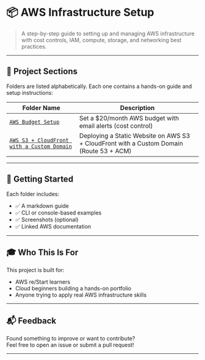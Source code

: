 # 📦 AWS Infrastructure Setup

> A step-by-step guide to setting up and managing AWS infrastructure with cost controls, IAM, compute, storage, and networking best practices.

---

## 📁 Project Sections

Folders are listed alphabetically. Each one contains a hands-on guide and setup instructions:

| Folder Name             | Description                                               |
|-------------------------|-----------------------------------------------------------|
| [`AWS Budget Setup`](./01-budget-setup/01-budget-setup.md)       | Set a $20/month AWS budget with email alerts (cost control) |
| [`AWS S3 + CloudFront with a Custom Domain`]() | Deploying a Static Website on AWS S3 + CloudFront with a Custom Domain (Route 53 + ACM)             |

---

## 🚀 Getting Started

Each folder includes:
- ✅ A markdown guide
- ✅ CLI or console-based examples
- ✅ Screenshots (optional)
- ✅ Linked AWS documentation

---

## 🎓 Who This Is For

This project is built for:
- AWS re/Start learners
- Cloud beginners building a hands-on portfolio
- Anyone trying to apply real AWS infrastructure skills

---

## 📬 Feedback

Found something to improve or want to contribute?  
Feel free to open an issue or submit a pull request!

---
